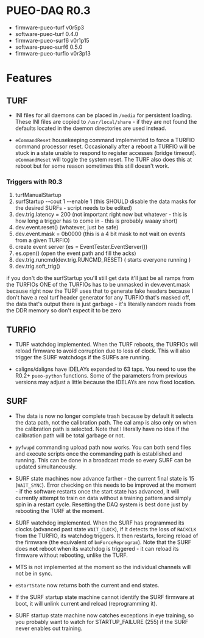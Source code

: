 # PUEO-DAQ R0.3

* firmware-pueo-turf v0r5p3
* software-pueo-turf 0.4.0
* firmware-pueo-surf6 v0r1p15
* software-pueo-surf6 0.5.0
* firmware-pueo-turfio v0r3p13

# Features

## TURF

* INI files for all daemons can be placed in ``/media`` for persistent loading.
  These INI files are copied to ``/usr/local/share`` - if they are not found
  the defaults located in the daemon directories are used instead.

* ``eCommandReset`` housekeeping command implemented to force a TURFIO
  command processor reset. Occasionally after a reboot a TURFIO will
  be stuck in a state unable to respond to register accesses
  (bridge timeout). ``eCommandReset`` will toggle the system reset.
  The TURF also does this at reboot but for some reason sometimes this
  still doesn't work.

### Triggers with R0.3

1. turfManualStartup
2. surfStartup --cout 1 --enable 1 (this SHOULD disable the data masks for the desired SURFs - script needs to be edited)
3. dev.trig.latency = 200 (not important right now but whatever - this is how long a trigger has to come in - this is probably waaay short)
4. dev.event.reset() (whatever, just be safe)
5. dev.event.mask = 0b0000 (this is a 4 bit mask to not wait on events from a given TURFIO)
6. create event server (es = EventTester.EventServer())
7. es.open() (open the event path and fill the acks)
8. dev.trig.runcmd(dev.trig.RUNCMD_RESET)  ( starts everyone running )
9. dev.trig.soft_trig()

if you don't do the surfStartup you'll still get data it'll just be all ramps from the TURFIOs
ONE of the TURFIOs has to be unmasked in dev.event.mask because right now the TURF uses that to generate fake headers because I don't have a real turf header generator
for any TURFIO that's masked off, the data that's output there is just garbage - it's literally random reads from the DDR memory so don't expect it to be zero

## TURFIO

* TURF watchdog implemented. When the TURF reboots, the TURFIOs will
  reload firmware to avoid corruption due to loss of clock. This will
  also trigger the SURF watchdogs if the SURFs are running.

* caligns/daligns have IDELAYs expanded to 63 taps. You need to use
  the R0.2+ ``pueo-python`` functions. Some of the parameters from
  previous versions may adjust a little because the IDELAYs are now
  fixed location.

## SURF

* The data is now no longer complete trash because by default it selects
  the data path, not the calibration path. The cal amp is also only on
  when the calibration path is selected. Note that I literally have no
  idea if the calibration path will be total garbage or not.

* ``pyfwupd`` commanding upload path now works. You can both send files
   and execute scripts once the commanding path is established and
   running. This can be done in a broadcast mode so every SURF can be
   updated simultaneously.

* SURF state machines now advance farther - the current final state
  is 15 (``WAIT_SYNC``). Error checking on this needs to be improved
  at the moment - if the software restarts once the start state has
  advanced, it will currently attempt to train on data without a training
  pattern and simply spin in a restart cycle. Resetting the DAQ system
  is best done just by rebooting the TURF at the moment.

* SURF watchdog implemented. When the SURF has programmed its clocks
  (advanced past state ``WAIT_CLOCK``), if it detects the loss of
  ``RACKCLK`` from the TURFIO, its watchdog triggers. It then
  restarts, forcing reload of the firmware (the equivalent of
  ``bmForceReprogram``). Note that the SURF does **not** reboot
  when its watchdog is triggered - it can reload its firmware
  without rebooting, unlike the TURF.

* MTS is not implemented at the moment so the individual channels
  will not be in sync.

* ``eStartState`` now returns both the current and end states.

* If the SURF startup state machine cannot identify the SURF
  firmware at boot, it will unlink current and reload
  (reprogramming it).

* SURF startup state machine now catches exceptions in eye
  training, so you probably want to watch for STARTUP_FAILURE
  (255) if the SURF never enables out training.
  